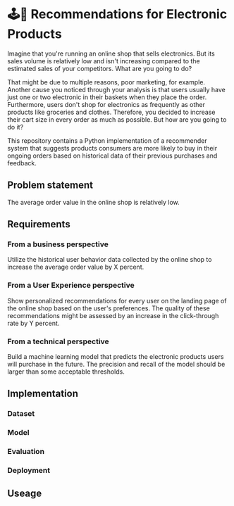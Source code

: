 # 🕹️💸 Recommendations for Electronic Products
Imagine that you're running an online shop that sells electronics. But its sales volume is relatively low and isn't increasing compared to the estimated sales of your competitors. What are you going to do?

That might be due to multiple reasons, poor marketing, for example. Another cause you noticed through your analysis is that users usually have just one or two electronic in their baskets when they place the order. Furthermore, users don't shop for electronics as frequently as other products like groceries and clothes. Therefore, you decided to increase their cart size in every order as much as possible. But how are you going to do it?

This repository contains a Python implementation of a recommender system that suggests products consumers are more likely to buy in their ongoing orders based on historical data of their previous purchases and feedback. 

## Problem statement
The average order value in the online shop is relatively low.

## Requirements
### From a business perspective
Utilize the historical user behavior data collected by the online shop to increase the average order value by X percent.
### From a User Experience perspective
Show personalized recommendations for every user on the landing page of the online shop based on the user's preferences. The quality of these recommendations might be assessed by an increase in the click-through rate by Y percent.
### From a technical perspective
Build a machine learning model that predicts the electronic products users will purchase in the future. The precision and recall of the model should be larger than some acceptable thresholds.

## Implementation
### Dataset

### Model

### Evaluation

### Deployment


## Useage
